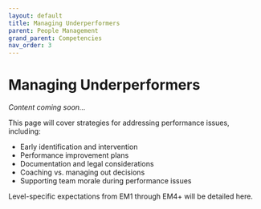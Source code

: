 ```yaml
---
layout: default
title: Managing Underperformers
parent: People Management
grand_parent: Competencies
nav_order: 3
---
```


# Managing Underperformers

*Content coming soon...*

This page will cover strategies for addressing performance issues, including:

- Early identification and intervention
- Performance improvement plans
- Documentation and legal considerations
- Coaching vs. managing out decisions
- Supporting team morale during performance issues

Level-specific expectations from EM1 through EM4+ will be detailed here.